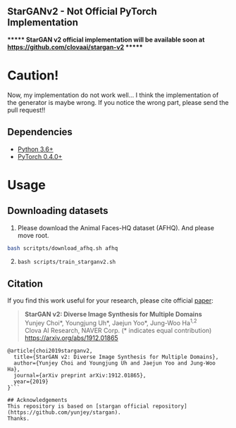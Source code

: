 ## StarGANv2 - Not Official PyTorch Implementation

**\*\*\*\*\* StarGAN v2 official implementation will be available soon at https://github.com/clovaai/stargan-v2 \*\*\*\*\***

# Caution!
Now, my implementation do not work well...
I think the implementation of the generator is maybe wrong.
If you notice the wrong part, please send the pull request!!



## Dependencies
* [Python 3.6+](https://www.continuum.io/downloads)
* [PyTorch 0.4.0+](http://pytorch.org/)

# Usage
## Downloading datasets
1. Please download the Animal Faces-HQ dataset (AFHQ). And please move root.
```bash
bash scritpts/download_afhq.sh afhq
```
2. `bash scripts/train_starganv2.sh`


## Citation
If you find this work useful for your research, please cite official [paper](https://arxiv.org/abs/1912.01865):

> **StarGAN v2: Diverse Image Synthesis for Multiple Domains**<br>
> Yunjey Choi*, Youngjung Uh*, Jaejun Yoo*, Jung-Woo Ha<sup>1,2</sup>    <br/>
> Clova AI Research, NAVER Corp. (* indicates equal contribution) <br>
> https://arxiv.org/abs/1912.01865 <br>

```
@article{choi2019starganv2,
  title={StarGAN v2: Diverse Image Synthesis for Multiple Domains},
  author={Yunjey Choi and Youngjung Uh and Jaejun Yoo and Jung-Woo Ha},
  journal={arXiv preprint arXiv:1912.01865},
  year={2019}
}```

## Acknowledgements
This repository is based on [stargan official repository](https://github.com/yunjey/stargan).
Thanks.
